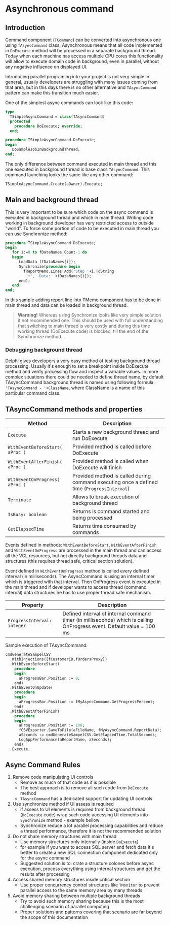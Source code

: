 # Asynchronous command

## Introduction

Command component (`TCommand`) can be  converted into asynchronous one using `TAsyncCommand` class. Asynchronous means that all code implemented in `DoExecute` method will be processed in a separate background thread. Today when each machine has access multiple CPU cores this functionality will allow to execute domain code in background, even in parallel, without any negative influence on displayed UI.

Introducing parallel programing into your project is not very simple in general, usually developers are struggling with many issues coming from that area, but in this days there is no other alternative and `TAsyncCommand` pattern can make this transition much easier.

One of the simplest async commands can look like this code:
```pas
type
  TSimpleAsyncCommand = class(TAsyncCommand)
  protected
    procedure DoExecute; override;
  end;

procedure TSimpleAsyncCommand.DoExecute;
begin
   DoSampleJobInBackgroundThread;
end;
```

The only difference between command executed in main thread and this one executed in background thread is base class `TAsyncCommand`. This command launching looks the same like any other command:

```pas
TSimpleAsyncCommand.Create(aOwner).Execute;
```

## Main and background thread

This is very important to be sure which code on the async command is executed in background thread and which in main thread. Writing code working in background developer has very restricted access to outside "world". To force some portion of code to be executed in main thread you can use Synchronize method:

```pas
procedure TSimpleAsyncCommand.DoExecute;
begin
   for i:=0 to fDataNames.Count-1 do
   begin
      LoadData (fDataNames[i]);
      Synchronize(procedure begin 
        fReportMemo.Lines.Add('Step '+i.ToString
          +',  Data: '+fDataNames[i]);
      end);
   end;
end;
```

In this sample adding report line into TMemo component has to be done in main thread and data can be loaded in background thread.

> **Warning!** Whereas using Synchronize looks like very simple solution it not recommended one. This should be used with full understanding that switching to main thread is very costly and during this time working thread (DoExecute code) is blocked, till the end of the Synchronize method.

### Debugging background thread

Delphi gives developers a very easy method of testing background thread processing. Usually it's enough to set a breakpoint inside DoExecute method and verify processing flow and inspect a variable values. In more complex situations there could be needed to define thread name, by default TAsyncCommand background thread is named using following formula: `'TAsyncCommand - '+ClassName`, where ClassName is a name of this particular command class.

## TAsyncCommand methods and properties

| Method | Description |
| --- | --- |
| `Execute` | Starts a new background thread and run DoExecute |
| `WithEventBeforeStart( aProc )` | Provided method is called before DoExecute |
| `WithEventAfterFinish( aProc )` | Provided method is called when DoExecute will finish |
| `WithEventOnProgress( aProc )` | Provided method is called during command executing once a defined time (`ProgressInterval`) |
| `Terminate` | Allows to break execution of background thread |
| `IsBusy: boolean` | Returns is command started and being processed |
| `GetElapsedTime` | Returns time consumed by commands |

Events defined in methods: `WithEventBeforeStart`, `WithEventAfterFinish` and `WithEventOnProgress` are processed in the main thread and can access all the VCL resources, but not directly background threads data and structures (this requires thread safe, critical section solution).

Event defined in `WithEventOnProgress` method is called every defined interval (in milliseconds). The AsyncCommand is using an internal timer which is triggered with that interval. Then OnProgress event is executed in the main thread and if developer wants to access thread (command internal) data structures he has to use proper thread safe mechanism.

| Property | Description |
| --- | --- |
| `ProgressInterval: integer` | Defined interval of internal command timer (in milliseconds) which is calling OnProgress event. Default value = 100 ms |


Sample execution of TAsyncCommand:

```pas
cmdGenerateSampelCSV
  .WithInjections([fCustomerID,fOrdersProxy])
  .WithEventBeforeStart(
    procedure
    begin
      aProgressBar.Position := 0;
    end)
  .WithEventOnUpdate(
    procedure
    begin
      aProgressBar.Position := fMyAsyncCommand.GetProgressPercent;
    end)
  .WithEventAfterFinish(
    procedure
    begin
      aProgressBar.Position := 100;
      fCSVExporter.SaveToFile(aFileName, fMyAsyncCommand.ReportData);
      aSeconds := cmdGenerateSampelCSV.GetElapsedTime.TotalSeconds;
      LogAppPerformance(aReportName, aSeconds);
    end)
  .Execute;
```

## Async Command Rules

1) Remove code manipulating UI controls
    - Remove as much of that code as it is possible
    - The best approach is to remove all such code  from `DoExecute` method
    - `TAsyncCommand` has a dedicated support for updating UI controls
1) Use synchronize method if UI assess is required
    - if assess to UI elements is required from background thread (`DoExecute` code) wrap such code accessing UI elements into `Synchronize` method - example bellow
    - Synchronize reduce a lot parallel processing capabilities and reduce a thread performance, therefore it is not the recommended solution
1) Do not share memory structures with main thread
   - Use memory structures only internally (inside `DoExecute`)
   - for example if you want to access SQL server and fetch data it's better to create a new SQL connection component dedicated only for the async command
   - Suggested solution is to: crate a structure colones before async execution, process everything using internal structures and get the results after processing
1) Access shared memory structures inside critical section
   - Use proper concurrency control structures like `TMonitor` to prevent parallel access to the same memory area by many threads
1) Avoid memory sharing between multiple background threads
   - Try to avoid such memory sharing because this is the most challenging scenario of parallel computing
   - Proper solutions and patterns covering that scenario are far beyond the scope of this documentation
